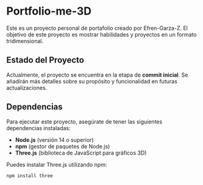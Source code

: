 # Portfolio-me-3D

Este es un proyecto personal de portafolio creado por Efren-Garza-Z. El objetivo de este proyecto es mostrar habilidades y proyectos en un formato tridimensional.

## Estado del Proyecto

Actualmente, el proyecto se encuentra en la etapa de **commit inicial**. Se añadirán más detalles sobre su propósito y funcionalidad en futuras actualizaciones.

## Dependencias

Para ejecutar este proyecto, asegúrate de tener las siguientes dependencias instaladas:

- **Node.js** (versión 14 o superior)
- **npm** (gestor de paquetes de Node.js)
- **Three.js** (biblioteca de JavaScript para gráficos 3D)

Puedes instalar Three.js utilizando npm:

```bash
npm install three

